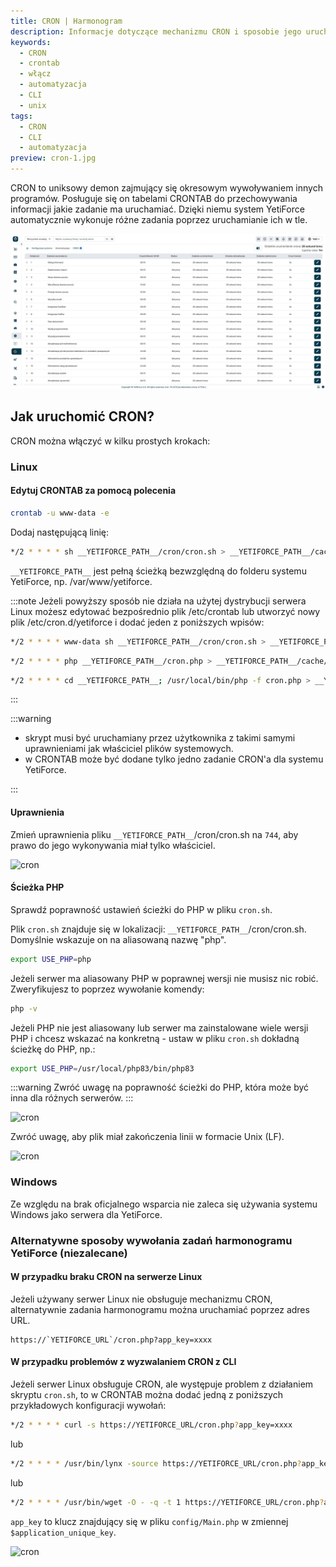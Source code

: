 ```yaml
---
title: CRON | Harmonogram
description: Informacje dotyczące mechanizmu CRON i sposobie jego uruchomienia
keywords:
  - CRON
  - crontab
  - włącz
  - automatyzacja
  - CLI
  - unix
tags:
  - CRON
  - CLI
  - automatyzacja
preview: cron-1.jpg
---
```


CRON to uniksowy demon zajmujący się okresowym wywoływaniem innych programów. Posługuje się on tabelami CRONTAB do przechowywania informacji jakie zadanie ma uruchamiać. Dzięki niemu system YetiForce automatycznie wykonuje różne zadania poprzez uruchamianie ich w tle.

![cron](cron-1.jpg)

## Jak uruchomić CRON?

CRON można włączyć w kilku prostych krokach:

### Linux

#### Edytuj CRONTAB za pomocą polecenia

```bash
crontab -u www-data -e
```

Dodaj następującą linię:

```bash
*/2 * * * * sh __YETIFORCE_PATH__/cron/cron.sh > __YETIFORCE_PATH__/cache/logs/cron.log 2>&1
```

`__YETIFORCE_PATH__` jest pełną ścieżką bezwzględną do folderu systemu YetiForce, np. /var/www/yetiforce.

:::note
Jeżeli powyższy sposób nie działa na użytej dystrybucji serwera Linux możesz edytować bezpośrednio plik /etc/crontab lub utworzyć nowy plik /etc/cron.d/yetiforce i dodać jeden z poniższych wpisów:

```bash
*/2 * * * * www-data sh __YETIFORCE_PATH__/cron/cron.sh > __YETIFORCE_PATH__/cache/logs/cron.log 2>&1
```

```bash
*/2 * * * * php __YETIFORCE_PATH__/cron.php > __YETIFORCE_PATH__/cache/logs/cron.log 2>&1
```

```bash
*/2 * * * * cd __YETIFORCE_PATH__; /usr/local/bin/php -f cron.php > __YETIFORCE_PATH__/cache/logs/cron.log 2>&1
```

:::

:::warning

- skrypt musi być uruchamiany przez użytkownika z takimi samymi uprawnieniami jak właściciel plików systemowych.
- w CRONTAB może być dodane tylko jedno zadanie CRON'a dla systemu YetiForce.

:::

#### Uprawnienia

Zmień uprawnienia pliku `__YETIFORCE_PATH__`/cron/cron.sh na `744`, aby prawo do jego wykonywania miał tylko właściciel.

![cron](cron-2.png)

#### Ścieżka PHP

Sprawdź poprawność ustawień ścieżki do PHP w pliku `cron.sh`.

Plik `cron.sh` znajduje się w lokalizacji: `__YETIFORCE_PATH__`/cron/cron.sh. Domyślnie wskazuje on na aliasowaną nazwę "php".

```bash
export USE_PHP=php
```

Jeżeli serwer ma aliasowany PHP w poprawnej wersji nie musisz nic robić. Zweryfikujesz to poprzez wywołanie komendy:

```bash
php -v
```

Jeżeli PHP nie jest aliasowany lub serwer ma zainstalowane wiele wersji PHP i chcesz wskazać na konkretną - ustaw w pliku `cron.sh` dokładną ścieżkę do PHP, np.:

```bash
export USE_PHP=/usr/local/php83/bin/php83 
```

:::warning
Zwróć uwagę na poprawność ścieżki do PHP, która może być inna dla różnych serwerów.
:::

![cron](cron-3.png)

Zwróć uwagę, aby plik miał zakończenia linii w formacie Unix (LF).

![cron](cron-4.png)

### Windows

Ze względu na brak oficjalnego wsparcia nie zaleca się używania systemu Windows jako serwera dla YetiForce.

### Alternatywne sposoby wywołania zadań harmonogramu YetiForce (niezalecane)

#### W przypadku braku CRON na serwerze Linux

Jeżeli używany serwer Linux nie obsługuje mechanizmu CRON, alternatywnie zadania harmonogramu można uruchamiać poprzez adres URL.

```text
https://`YETIFORCE_URL`/cron.php?app_key=xxxx
```

#### W przypadku problemów z wyzwalaniem CRON z CLI

Jeżeli serwer Linux obsługuje CRON, ale występuje problem z działaniem skryptu `cron.sh`, to w CRONTAB można dodać jedną z poniższych przykładowych konfiguracji wywołań:

```bash
*/2 * * * * curl -s https://YETIFORCE_URL/cron.php?app_key=xxxx
```

lub

```bash
*/2 * * * * /usr/bin/lynx -source https://YETIFORCE_URL/cron.php?app_key=xxxx
```

lub

```bash
*/2 * * * * /usr/bin/wget -O - -q -t 1 https://YETIFORCE_URL/cron.php?app_key=xxxx
```

`app_key` to klucz znajdujący się w pliku `config/Main.php` w zmiennej `$application_unique_key`.

![cron](cron-5.png)
